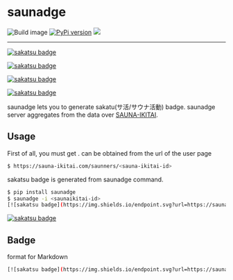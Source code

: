 # saunadge

![Build image](https://github.com/po3rin/saunadge/workflows/Build%20image/badge.svg)
[![PyPi version](https://img.shields.io/pypi/v/saunadge.svg)](https://pypi.python.org/pypi/saunadge/)
[![](https://img.shields.io/badge/python-3.9+-blue.svg)](https://www.python.org/downloads/release/python-390/)

---

[![sakatsu badge](https://img.shields.io/endpoint.svg?url=https://saunadge-gjqqouyuca-an.a.run.app/api/v1/badge/46531&style=for-the-badge)](https://sauna-ikitai.com/saunners/46531)
  
[![sakatsu badge](https://img.shields.io/endpoint.svg?url=https://saunadge-gjqqouyuca-an.a.run.app/api/v1/badge/46531&style=flat-square)](https://sauna-ikitai.com/saunners/46531)
  
[![sakatsu badge](https://img.shields.io/endpoint.svg?url=https://saunadge-gjqqouyuca-an.a.run.app/api/v1/badge/46531&style=plastic)](https://sauna-ikitai.com/saunners/46531)
  
[![sakatsu badge](https://img.shields.io/endpoint.svg?url=https://saunadge-gjqqouyuca-an.a.run.app/api/v1/badge/46531&style=flat)](https://sauna-ikitai.com/saunners/46531)


saunadge lets you to generate sakatu(サ活/サウナ活動) badge. saunadge server aggregates from the data over [SAUNA-IKITAI](https://sauna-ikitai.com/).

## Usage

First of all,  you must get <sauna-ikitai-id>.
<sauna-ikitai-id> can be obtained from the url of the user page

```sh
$ https://sauna-ikitai.com/saunners/<sauna-ikitai-id> 
```

sakatsu badge is generated from saunadge command.

```sh
$ pip install saunadge
$ saunadge -i <saunaikitai-id>
[![sakatsu badge](https://img.shields.io/endpoint.svg?url=https://saunadge-gjqqouyuca-an.a.run.app/api/v1/badge/46531&style=flat-square)](https://sauna-ikitai.com/saunners/46531)
```

[![sakatsu badge](https://img.shields.io/endpoint.svg?url=https://saunadge-gjqqouyuca-an.a.run.app/api/v1/badge/46531&style=flat-square)](https://sauna-ikitai.com/saunners/46531)

## Badge

format for Markdown

```sh
[![sakatsu badge](https://img.shields.io/endpoint.svg?url=https://saunadge-gjqqouyuca-an.a.run.app/api/v1/badge/<saunai-kitai-id>&style=flat-square)](https://sauna-ikitai.com/saunners/<saunai-kitai-id>)
```

